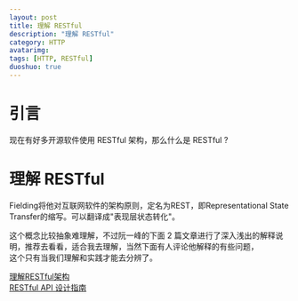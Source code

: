 ```yaml
---
layout: post
title: 理解 RESTful
description: "理解 RESTful"
category: HTTP
avatarimg:
tags: [HTTP, RESTful]
duoshuo: true
---
```


# 引言
现在有好多开源软件使用 RESTful 架构，那么什么是 RESTful ?

# 理解 RESTful

>
Fielding将他对互联网软件的架构原则，定名为REST，即Representational State Transfer的缩写。可以翻译成"表现层状态转化"。

这个概念比较抽象难理解，不过阮一峰的下面 2 篇文章进行了深入浅出的解释说明，推荐去看看，适合我去理解，当然下面有人评论他解释的有些问题，  
这个只有当我们理解和实践才能去分辨了。

[理解RESTful架构](http://www.ruanyifeng.com/blog/2011/09/restful.html)  
[RESTful API 设计指南](http://www.ruanyifeng.com/blog/2014/05/restful_api.html)  
